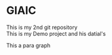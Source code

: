 # GIAIC
This is my 2nd git repository
<br>
This is my Demo project and his datial's
<p>This a para graph</p>
